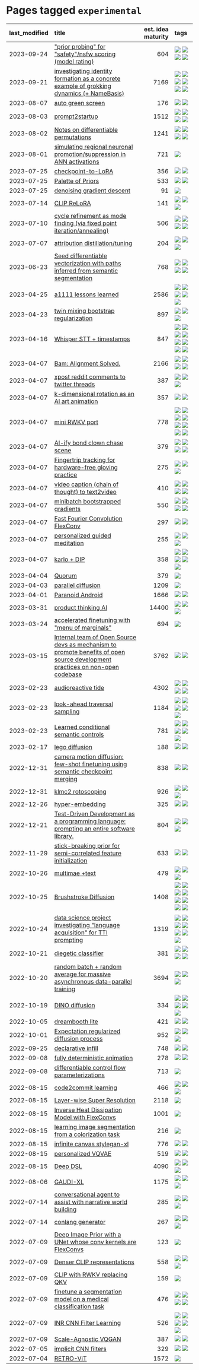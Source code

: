 # Pages tagged `experimental`

|last_modified|title|est. idea maturity|tags
|:---|:---|---:|:---|
|2023-09-24|["prior probing" for "safety"/nsfw scoring (model rating)](../prior_probing.md)|604|[![](https://img.shields.io/badge/tag-alignment-c4fb38)](../tags/alignment.md) [![](https://img.shields.io/badge/tag-experimental-1eefac)](../tags/experimental.md) [![](https://img.shields.io/badge/tag-mechanistic_interpretability-e2ec85)](../tags/mechanistic_interpretability.md) [![](https://img.shields.io/badge/tag-wip-48fb29)](../tags/wip.md)|
|2023-09-21|[investigating identity formation as a concrete example of grokking dynamics (+ NameBasis)](../identity_grokking_dynamics.md)|7169|[![](https://img.shields.io/badge/tag-alignment-c4fb38)](../tags/alignment.md) [![](https://img.shields.io/badge/tag-experimental-1eefac)](../tags/experimental.md) [![](https://img.shields.io/badge/tag-interpretability-f1c85)](../tags/interpretability.md) [![](https://img.shields.io/badge/tag-publication-3f9741)](../tags/publication.md) [![](https://img.shields.io/badge/tag-safety-587798)](../tags/safety.md) [![](https://img.shields.io/badge/tag-wip-48fb29)](../tags/wip.md)|
|2023-08-07|[auto green screen](../auto-green-screen.md)|176|[![](https://img.shields.io/badge/tag-experimental-1eefac)](../tags/experimental.md) [![](https://img.shields.io/badge/tag-tooling-12f6d5)](../tags/tooling.md)|
|2023-08-03|[prompt2startup](../prompt2startup.md)|1512|[![](https://img.shields.io/badge/tag-animation-1043a5)](../tags/animation.md) [![](https://img.shields.io/badge/tag-experimental-1eefac)](../tags/experimental.md) [![](https://img.shields.io/badge/tag-prompting-35d420)](../tags/prompting.md) [![](https://img.shields.io/badge/tag-tooling-12f6d5)](../tags/tooling.md)|
|2023-08-02|[Notes on differentiable permutations](../differentiable_permutations.md)|1241|[![](https://img.shields.io/badge/tag-differentiable_permutation-6edb5)](../tags/differentiable_permutation.md) [![](https://img.shields.io/badge/tag-experimental-1eefac)](../tags/experimental.md) [![](https://img.shields.io/badge/tag-interpretability-f1c85)](../tags/interpretability.md) [![](https://img.shields.io/badge/tag-regularization-2229ca)](../tags/regularization.md)|
|2023-08-01|[simulating regional neuronal promotion/suppression in ANN activations](../dnn_with_promoter_suppression_dynamics.md)|721|[![](https://img.shields.io/badge/tag-experimental-1eefac)](../tags/experimental.md)|
|2023-07-25|[checkpoint-to-LoRA](../checkpoint2LoRA.md)|356|[![](https://img.shields.io/badge/tag-experimental-1eefac)](../tags/experimental.md) [![](https://img.shields.io/badge/tag-tooling-12f6d5)](../tags/tooling.md)|
|2023-07-25|[Palette of Priors](../palette_of_priors.md)|533|[![](https://img.shields.io/badge/tag-experimental-1eefac)](../tags/experimental.md) [![](https://img.shields.io/badge/tag-lora-2b1224)](../tags/lora.md)|
|2023-07-25|[denoising gradient descent](../sgd_as_descent.md)|91|[![](https://img.shields.io/badge/tag-experimental-1eefac)](../tags/experimental.md)|
|2023-07-14|[CLIP ReLoRA](../clip_relora.md)|141|[![](https://img.shields.io/badge/tag-experimental-1eefac)](../tags/experimental.md) [![](https://img.shields.io/badge/tag-open_source-76bb24)](../tags/open_source.md) [![](https://img.shields.io/badge/tag-publication-3f9741)](../tags/publication.md)|
|2023-07-10|[cycle refinement as mode finding (via fixed point iteration/annealing)](../cycle_refinement_as_modefinding.md)|506|[![](https://img.shields.io/badge/tag-experimental-1eefac)](../tags/experimental.md) [![](https://img.shields.io/badge/tag-publication-3f9741)](../tags/publication.md) [![](https://img.shields.io/badge/tag-text2image-c6963e)](../tags/text2image.md) [![](https://img.shields.io/badge/tag-text2video-6013c8)](../tags/text2video.md)|
|2023-07-07|[attribution distillation/tuning](../attribution_tuning.md)|204|[![](https://img.shields.io/badge/tag-experimental-1eefac)](../tags/experimental.md) [![](https://img.shields.io/badge/tag-model_compression-a682e)](../tags/model_compression.md) [![](https://img.shields.io/badge/tag-publication-3f9741)](../tags/publication.md)|
|2023-06-23|[Seed differentiable vectorization with paths inferred from semantic segmentation](../vectorize_anything.md)|768|[![](https://img.shields.io/badge/tag-experimental-1eefac)](../tags/experimental.md) [![](https://img.shields.io/badge/tag-segmentation-3b18a)](../tags/segmentation.md) [![](https://img.shields.io/badge/tag-svg-957448)](../tags/svg.md) [![](https://img.shields.io/badge/tag-tooling-12f6d5)](../tags/tooling.md)|
|2023-04-25|[a1111 lessons learned](../a1111_lessons_learned.md)|2586|[![](https://img.shields.io/badge/tag-experimental-1eefac)](../tags/experimental.md) [![](https://img.shields.io/badge/tag-open_source-76bb24)](../tags/open_source.md) [![](https://img.shields.io/badge/tag-stability-fe4dc)](../tags/stability.md) [![](https://img.shields.io/badge/tag-tooling-12f6d5)](../tags/tooling.md) [![](https://img.shields.io/badge/tag-ux-cdef47)](../tags/ux.md)|
|2023-04-23|[twin mixing bootstrap regularization](../twin_mixing_dropout.md)|897|[![](https://img.shields.io/badge/tag-experimental-1eefac)](../tags/experimental.md) [![](https://img.shields.io/badge/tag-optimization-f76896)](../tags/optimization.md) [![](https://img.shields.io/badge/tag-scaling-0e5ec)](../tags/scaling.md)|
|2023-04-16|[Whisper STT + timestamps](../whisper-stt-plus-timestamps.md)|847|[![](https://img.shields.io/badge/tag-colab-752fd7)](../tags/colab.md) [![](https://img.shields.io/badge/tag-dataset-9c3a4a)](../tags/dataset.md) [![](https://img.shields.io/badge/tag-experimental-1eefac)](../tags/experimental.md) [![](https://img.shields.io/badge/tag-meta-dad82b)](../tags/meta.md) [![](https://img.shields.io/badge/tag-prompting-35d420)](../tags/prompting.md) [![](https://img.shields.io/badge/tag-publicgood-32d44f)](../tags/publicgood.md) [![](https://img.shields.io/badge/tag-stability-fe4dc)](../tags/stability.md) [![](https://img.shields.io/badge/tag-tooling-12f6d5)](../tags/tooling.md)|
|2023-04-07|[Bam: Alignment Solved.](../ezmode_alignment.md)|2166|[![](https://img.shields.io/badge/tag-alignment-c4fb38)](../tags/alignment.md) [![](https://img.shields.io/badge/tag-dataset-9c3a4a)](../tags/dataset.md) [![](https://img.shields.io/badge/tag-experimental-1eefac)](../tags/experimental.md) [![](https://img.shields.io/badge/tag-meta-dad82b)](../tags/meta.md)|
|2023-04-07|[xpost reddit comments to twitter threads](../reddit2twitter.md)|387|[![](https://img.shields.io/badge/tag-experimental-1eefac)](../tags/experimental.md) [![](https://img.shields.io/badge/tag-publicgood-32d44f)](../tags/publicgood.md) [![](https://img.shields.io/badge/tag-tooling-12f6d5)](../tags/tooling.md)|
|2023-04-07|[k-dimensional rotation as an AI art animation](../kd_rotation_as_ai_art_animation.md)|357|[![](https://img.shields.io/badge/tag-animation-1043a5)](../tags/animation.md) [![](https://img.shields.io/badge/tag-experimental-1eefac)](../tags/experimental.md)|
|2023-04-07|[mini RWKV port](../rust_rwkv.md)|778|[![](https://img.shields.io/badge/tag-RNN-71e862)](../tags/RNN.md) [![](https://img.shields.io/badge/tag-completed-b25b5)](../tags/completed.md) [![](https://img.shields.io/badge/tag-experimental-1eefac)](../tags/experimental.md) [![](https://img.shields.io/badge/tag-ggml-ad342b)](../tags/ggml.md) [![](https://img.shields.io/badge/tag-mobilenet-a3a5e9)](../tags/mobilenet.md) [![](https://img.shields.io/badge/tag-model_compression-a682e)](../tags/model_compression.md) [![](https://img.shields.io/badge/tag-tooling-12f6d5)](../tags/tooling.md) [![](https://img.shields.io/badge/tag-wip-48fb29)](../tags/wip.md)|
|2023-04-07|[AI-ify bond clown chase scene](../bond_clown_chase_scene.md)|379|[![](https://img.shields.io/badge/tag-animation-1043a5)](../tags/animation.md) [![](https://img.shields.io/badge/tag-experimental-1eefac)](../tags/experimental.md) [![](https://img.shields.io/badge/tag-foundation-36f98)](../tags/foundation.md) [![](https://img.shields.io/badge/tag-wip-48fb29)](../tags/wip.md)|
|2023-04-07|[Fingertrip tracking for hardware-free gloving practice](../fingertrip_tracking_for_hardware_free_gloveing_practice.md)|275|[![](https://img.shields.io/badge/tag-experimental-1eefac)](../tags/experimental.md) [![](https://img.shields.io/badge/tag-tooling-12f6d5)](../tags/tooling.md) [![](https://img.shields.io/badge/tag-wip-48fb29)](../tags/wip.md)|
|2023-04-07|[video caption (chain of thought) to text2video](../video_caption_transfer.md)|410|[![](https://img.shields.io/badge/tag-animation-1043a5)](../tags/animation.md) [![](https://img.shields.io/badge/tag-experimental-1eefac)](../tags/experimental.md) [![](https://img.shields.io/badge/tag-prompting-35d420)](../tags/prompting.md) [![](https://img.shields.io/badge/tag-tooling-12f6d5)](../tags/tooling.md)|
|2023-04-07|[minibatch bootstrapped gradients](../minibatch-bootstrapped-gradients.md)|550|[![](https://img.shields.io/badge/tag-experimental-1eefac)](../tags/experimental.md) [![](https://img.shields.io/badge/tag-optimization-f76896)](../tags/optimization.md) [![](https://img.shields.io/badge/tag-training-3f3dc3)](../tags/training.md) [![](https://img.shields.io/badge/tag-wip-48fb29)](../tags/wip.md)|
|2023-04-07|[Fast Fourier Convolution FlexConv](../FFC-Flexconv.md)|297|[![](https://img.shields.io/badge/tag-experimental-1eefac)](../tags/experimental.md) [![](https://img.shields.io/badge/tag-tooling-12f6d5)](../tags/tooling.md)|
|2023-04-07|[personalized guided meditation](../personalized-guided-meditation.md)|255|[![](https://img.shields.io/badge/tag-dataset-9c3a4a)](../tags/dataset.md) [![](https://img.shields.io/badge/tag-experimental-1eefac)](../tags/experimental.md) [![](https://img.shields.io/badge/tag-prompting-35d420)](../tags/prompting.md)|
|2023-04-07|[karlo + DIP](../karlo-dip.md)|358|[![](https://img.shields.io/badge/tag-deepimageprior-e3be61)](../tags/deepimageprior.md) [![](https://img.shields.io/badge/tag-experimental-1eefac)](../tags/experimental.md) [![](https://img.shields.io/badge/tag-image_generation-e9b626)](../tags/image_generation.md) [![](https://img.shields.io/badge/tag-prior-1614f8)](../tags/prior.md) [![](https://img.shields.io/badge/tag-wip-48fb29)](../tags/wip.md)|
|2023-04-04|[Quorum](../quorum.md)|379|[![](https://img.shields.io/badge/tag-experimental-1eefac)](../tags/experimental.md)|
|2023-04-03|[parallel diffusion](../parallel-diffusion.md)|1209|[![](https://img.shields.io/badge/tag-experimental-1eefac)](../tags/experimental.md)|
|2023-04-01|[Paranoid Android](../paranoid-android.md)|1666|[![](https://img.shields.io/badge/tag-alignment-c4fb38)](../tags/alignment.md) [![](https://img.shields.io/badge/tag-experimental-1eefac)](../tags/experimental.md)|
|2023-03-31|[product thinking AI](../product_thinking_ai.md)|14400|[![](https://img.shields.io/badge/tag-experimental-1eefac)](../tags/experimental.md) [![](https://img.shields.io/badge/tag-foundation-36f98)](../tags/foundation.md) [![](https://img.shields.io/badge/tag-tooling-12f6d5)](../tags/tooling.md)|
|2023-03-24|[accelerated finetuning with "menu of marginals"](../menu_of_marginals.md)|694|[![](https://img.shields.io/badge/tag-experimental-1eefac)](../tags/experimental.md)|
|2023-03-15|[Internal team of Open Source devs as mechanism to promote benefits of open source development practices on non-open codebase](../store_walker.md)|3762|[![](https://img.shields.io/badge/tag-experimental-1eefac)](../tags/experimental.md) [![](https://img.shields.io/badge/tag-stability-fe4dc)](../tags/stability.md)|
|2023-02-23|[audioreactive tide](../audioreactive_tide.md)|4302|[![](https://img.shields.io/badge/tag-animation-1043a5)](../tags/animation.md) [![](https://img.shields.io/badge/tag-completed-b25b5)](../tags/completed.md) [![](https://img.shields.io/badge/tag-experimental-1eefac)](../tags/experimental.md) [![](https://img.shields.io/badge/tag-publication-3f9741)](../tags/publication.md)|
|2023-02-23|[look-ahead traversal sampling](../look-ahead-traversal-sampling.md)|1184|[![](https://img.shields.io/badge/tag-MCMC-c9145c)](../tags/MCMC.md) [![](https://img.shields.io/badge/tag-animation-1043a5)](../tags/animation.md) [![](https://img.shields.io/badge/tag-control-7ffa70)](../tags/control.md) [![](https://img.shields.io/badge/tag-experimental-1eefac)](../tags/experimental.md) [![](https://img.shields.io/badge/tag-image_generation-e9b626)](../tags/image_generation.md)|
|2023-02-23|[Learned conditional semantic controls](../learned-conditional-semantic-controls.md)|781|[![](https://img.shields.io/badge/tag-animation-1043a5)](../tags/animation.md) [![](https://img.shields.io/badge/tag-colab-752fd7)](../tags/colab.md) [![](https://img.shields.io/badge/tag-experimental-1eefac)](../tags/experimental.md) [![](https://img.shields.io/badge/tag-prompting-35d420)](../tags/prompting.md) [![](https://img.shields.io/badge/tag-tooling-12f6d5)](../tags/tooling.md)|
|2023-02-17|[lego diffusion](../lego-diffusion.md)|188|[![](https://img.shields.io/badge/tag-dataset-9c3a4a)](../tags/dataset.md) [![](https://img.shields.io/badge/tag-experimental-1eefac)](../tags/experimental.md)|
|2022-12-31|[camera motion diffusion: few-shot finetuning using semantic checkpoint merging](../residual_checkpoint_finetune_for_motion_transfer.md)|838|[![](https://img.shields.io/badge/tag-animation-1043a5)](../tags/animation.md) [![](https://img.shields.io/badge/tag-experimental-1eefac)](../tags/experimental.md)|
|2022-12-31|[klmc2 rotoscoping](../klmc2_rotoscoping.md)|926|[![](https://img.shields.io/badge/tag-animation-1043a5)](../tags/animation.md) [![](https://img.shields.io/badge/tag-experimental-1eefac)](../tags/experimental.md) [![](https://img.shields.io/badge/tag-tooling-12f6d5)](../tags/tooling.md)|
|2022-12-26|[hyper-embedding](../hyperembedding.md)|325|[![](https://img.shields.io/badge/tag-experimental-1eefac)](../tags/experimental.md) [![](https://img.shields.io/badge/tag-wip-48fb29)](../tags/wip.md)|
|2022-12-21|[Test-Driven Development as a programming language: prompting an entire software library.](../tdd_is_2_op.md)|804|[![](https://img.shields.io/badge/tag-experimental-1eefac)](../tags/experimental.md) [![](https://img.shields.io/badge/tag-prompting-35d420)](../tags/prompting.md) [![](https://img.shields.io/badge/tag-tooling-12f6d5)](../tags/tooling.md)|
|2022-11-29|[stick-breaking prior for semi-correlated feature initialization](../stickbreaking-init.md)|633|[![](https://img.shields.io/badge/tag-experimental-1eefac)](../tags/experimental.md) [![](https://img.shields.io/badge/tag-wip-48fb29)](../tags/wip.md)|
|2022-10-26|[multimae +text](../multimae_w_text.md)|479|[![](https://img.shields.io/badge/tag-experimental-1eefac)](../tags/experimental.md) [![](https://img.shields.io/badge/tag-prompting-35d420)](../tags/prompting.md) [![](https://img.shields.io/badge/tag-text-83cbca)](../tags/text.md)|
|2022-10-25|[Brushstroke Diffusion](../brushstroke-diffusion.md)|1408|[![](https://img.shields.io/badge/tag-artisticstyletransfer-9a9fc4)](../tags/artisticstyletransfer.md) [![](https://img.shields.io/badge/tag-creativity-82f6b0)](../tags/creativity.md) [![](https://img.shields.io/badge/tag-deepgenerativemodeling-7a169c)](../tags/deepgenerativemodeling.md) [![](https://img.shields.io/badge/tag-experimental-1eefac)](../tags/experimental.md) [![](https://img.shields.io/badge/tag-image_processing-426a5f)](../tags/image_processing.md) [![](https://img.shields.io/badge/tag-modeltraining-254eb)](../tags/modeltraining.md) [![](https://img.shields.io/badge/tag-painting-fde018)](../tags/painting.md) [![](https://img.shields.io/badge/tag-wip-48fb29)](../tags/wip.md)|
|2022-10-24|[data science project investigating "language acquisition" for TTI prompting](../tti_language_aqcuisition.md)|1319|[![](https://img.shields.io/badge/tag-alignment-c4fb38)](../tags/alignment.md) [![](https://img.shields.io/badge/tag-dataset-9c3a4a)](../tags/dataset.md) [![](https://img.shields.io/badge/tag-experimental-1eefac)](../tags/experimental.md) [![](https://img.shields.io/badge/tag-prompting-35d420)](../tags/prompting.md) [![](https://img.shields.io/badge/tag-publication-3f9741)](../tags/publication.md) [![](https://img.shields.io/badge/tag-publicgood-32d44f)](../tags/publicgood.md) [![](https://img.shields.io/badge/tag-stability-fe4dc)](../tags/stability.md)|
|2022-10-21|[diegetic classifier](../diegetic-classifier.md)|381|[![](https://img.shields.io/badge/tag-audio-418eb4)](../tags/audio.md) [![](https://img.shields.io/badge/tag-classification-a3de36)](../tags/classification.md) [![](https://img.shields.io/badge/tag-experimental-1eefac)](../tags/experimental.md) [![](https://img.shields.io/badge/tag-text2audio-926797)](../tags/text2audio.md)|
|2022-10-20|[random batch + random average for massive asynchronous data-parallel training](../async-evolutionary-ddp.md)|3694|[![](https://img.shields.io/badge/tag-experimental-1eefac)](../tags/experimental.md) [![](https://img.shields.io/badge/tag-foundation-36f98)](../tags/foundation.md) [![](https://img.shields.io/badge/tag-tooling-12f6d5)](../tags/tooling.md)|
|2022-10-19|[DINO diffusion](../DINO-diffusion.md)|334|[![](https://img.shields.io/badge/tag-completed-b25b5)](../tags/completed.md) [![](https://img.shields.io/badge/tag-experimental-1eefac)](../tags/experimental.md) [![](https://img.shields.io/badge/tag-nerf-35b163)](../tags/nerf.md) [![](https://img.shields.io/badge/tag-tooling-12f6d5)](../tags/tooling.md) [![](https://img.shields.io/badge/tag-wip-48fb29)](../tags/wip.md)|
|2022-10-05|[dreambooth lite](../dreambooth-lite.md)|421|[![](https://img.shields.io/badge/tag-experimental-1eefac)](../tags/experimental.md) [![](https://img.shields.io/badge/tag-tooling-12f6d5)](../tags/tooling.md)|
|2022-10-01|[Expectation regularized diffusion process](../expectation-regularized-diffusion.md)|952|[![](https://img.shields.io/badge/tag-experimental-1eefac)](../tags/experimental.md) [![](https://img.shields.io/badge/tag-stability-fe4dc)](../tags/stability.md) [![](https://img.shields.io/badge/tag-wip-48fb29)](../tags/wip.md)|
|2022-09-25|[declarative infill](../declarative-infill.md)|748|[![](https://img.shields.io/badge/tag-MILESTONE_POC-3b815)](../tags/MILESTONE_POC.md) [![](https://img.shields.io/badge/tag-experimental-1eefac)](../tags/experimental.md)|
|2022-09-08|[fully deterministic animation](../fully-deterministic-animation.md)|278|[![](https://img.shields.io/badge/tag-animation-1043a5)](../tags/animation.md) [![](https://img.shields.io/badge/tag-experimental-1eefac)](../tags/experimental.md)|
|2022-09-08|[differentiable control flow parameterizations](../differentiable-control-flow-parameterizations.md)|713|[![](https://img.shields.io/badge/tag-experimental-1eefac)](../tags/experimental.md)|
|2022-08-15|[code2commit learning](../code2commit-learning.md)|466|[![](https://img.shields.io/badge/tag-carp-fe76cf)](../tags/carp.md) [![](https://img.shields.io/badge/tag-experimental-1eefac)](../tags/experimental.md) [![](https://img.shields.io/badge/tag-foundation-36f98)](../tags/foundation.md)|
|2022-08-15|[Layer-wise Super Resolution](../layerwise-and-objectwise-inpainting-and-super-resolution.md)|2118|[![](https://img.shields.io/badge/tag-experimental-1eefac)](../tags/experimental.md)|
|2022-08-15|[Inverse Heat Dissipation Model with FlexConvs](../IHDM_with_FlexConvs.md)|1001|[![](https://img.shields.io/badge/tag-experimental-1eefac)](../tags/experimental.md)|
|2022-08-15|[learning image segmentation from a colorization task](../learning_image_segmentation_from_a_colorization_task.md)|216|[![](https://img.shields.io/badge/tag-experimental-1eefac)](../tags/experimental.md)|
|2022-08-15|[infinite canvas stylegan-xl](../infinite-canvas-stylegan-xl.md)|776|[![](https://img.shields.io/badge/tag-animation-1043a5)](../tags/animation.md) [![](https://img.shields.io/badge/tag-experimental-1eefac)](../tags/experimental.md)|
|2022-08-15|[personalized VQVAE](../personalized-vqvae.md)|519|[![](https://img.shields.io/badge/tag-experimental-1eefac)](../tags/experimental.md) [![](https://img.shields.io/badge/tag-tooling-12f6d5)](../tags/tooling.md)|
|2022-08-15|[Deep DSL](../multistage-unsupervised-deep-DSL-learning-from-prompts-data.md)|4090|[![](https://img.shields.io/badge/tag-experimental-1eefac)](../tags/experimental.md) [![](https://img.shields.io/badge/tag-prompting-35d420)](../tags/prompting.md) [![](https://img.shields.io/badge/tag-tooling-12f6d5)](../tags/tooling.md)|
|2022-08-06|[GAUDI-XL](../gaudi-xl.md)|1175|[![](https://img.shields.io/badge/tag-animation-1043a5)](../tags/animation.md) [![](https://img.shields.io/badge/tag-experimental-1eefac)](../tags/experimental.md) [![](https://img.shields.io/badge/tag-foundation-36f98)](../tags/foundation.md)|
|2022-07-14|[conversational agent to assist with narrative world building](../world-building-agent.md)|285|[![](https://img.shields.io/badge/tag-dataset-9c3a4a)](../tags/dataset.md) [![](https://img.shields.io/badge/tag-experimental-1eefac)](../tags/experimental.md) [![](https://img.shields.io/badge/tag-prompting-35d420)](../tags/prompting.md)|
|2022-07-14|[conlang generator](../conlang_lm.md)|267|[![](https://img.shields.io/badge/tag-carp-fe76cf)](../tags/carp.md) [![](https://img.shields.io/badge/tag-dataset-9c3a4a)](../tags/dataset.md) [![](https://img.shields.io/badge/tag-experimental-1eefac)](../tags/experimental.md)|
|2022-07-09|[Deep Image Prior with a UNet whose conv kernels are FlexConvs](../FlexConv_DIP.md)|123|[![](https://img.shields.io/badge/tag-experimental-1eefac)](../tags/experimental.md)|
|2022-07-09|[Denser CLIP representations](../denser-CLIP.md)|558|[![](https://img.shields.io/badge/tag-experimental-1eefac)](../tags/experimental.md) [![](https://img.shields.io/badge/tag-tooling-12f6d5)](../tags/tooling.md) [![](https://img.shields.io/badge/tag-wip-48fb29)](../tags/wip.md)|
|2022-07-09|[CLIP with RWKV replacing QKV](../RWKV-CLIP.md)|159|[![](https://img.shields.io/badge/tag-experimental-1eefac)](../tags/experimental.md)|
|2022-07-09|[finetune a segmentation model on a medical classification task](../finetune_a_segmentation_model_on_a_medical_classification_task.md)|476|[![](https://img.shields.io/badge/tag-experimental-1eefac)](../tags/experimental.md) [![](https://img.shields.io/badge/tag-image_processing-426a5f)](../tags/image_processing.md) [![](https://img.shields.io/badge/tag-medical_image_analysis-5fba1d)](../tags/medical_image_analysis.md) [![](https://img.shields.io/badge/tag-tooling-12f6d5)](../tags/tooling.md)|
|2022-07-09|[INR CNN Filter Learning](../INR_CNN_filter_learning.md)|526|[![](https://img.shields.io/badge/tag-CNN-d46ff4)](../tags/CNN.md) [![](https://img.shields.io/badge/tag-INR-faa2fc)](../tags/INR.md) [![](https://img.shields.io/badge/tag-deep_learning-1ee399)](../tags/deep_learning.md) [![](https://img.shields.io/badge/tag-experimental-1eefac)](../tags/experimental.md) [![](https://img.shields.io/badge/tag-filter_learning-49fd1a)](../tags/filter_learning.md)|
|2022-07-09|[Scale-Agnostic VQGAN](../scale-agnostic_VQGAN.md)|387|[![](https://img.shields.io/badge/tag-experimental-1eefac)](../tags/experimental.md) [![](https://img.shields.io/badge/tag-image_generation-e9b626)](../tags/image_generation.md)|
|2022-07-05|[implicit CNN filters](../implicit-cnn-filters.md)|329|[![](https://img.shields.io/badge/tag-experimental-1eefac)](../tags/experimental.md) [![](https://img.shields.io/badge/tag-wip-48fb29)](../tags/wip.md)|
|2022-07-04|[RETRO-ViT](../RETRO-ViT.md)|1572|[![](https://img.shields.io/badge/tag-experimental-1eefac)](../tags/experimental.md)|
